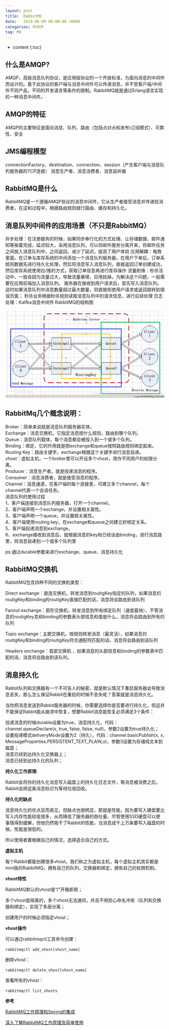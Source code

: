 ```yaml
---
layout: post
title:  RabbitMQ
date:   2019-06-09 08:00:00 +0800
categories: 中间件
tag: MQ
---
```


* content
{:toc}

## 什么是AMQP?
AMQP，高级消息队列协议，是应用层协议的一个开放标准，为面向消息的中间件而设计的。基于此协议的客户端与消息中间件可以传递消息，并不受客户端/中间件不同产品，不同的开发语言等条件的限制。RabbitMQ就是通过Erlang语言实现的一种消息中间件。

## AMQP的特征
AMQP的主要特征是面向消息、队列、路由（包括点对点和发布\订阅模式）、可靠性、安全

## JMS编程模型
connectionFactory、destination、connection、session（产生客户端与消息队列服务器的TCP连接） 
消息生产者、消息消费者、消息监听器

## RabbitMQ是什么
RabbitMQ是一个遵循AMQP协议的消息中间件，它从生产者接受消息并传递给消费者，在这和过程中，根据路由规则就行路由、缓存和持久化。

## 消息队列中间件的应用场景（不只是RabbitMQ）
异步处理：在注册服务的时候，如果同步串行化的方式处理，让存储数据、邮件通知等挨着完成，延迟较大，采用消息队列，可以将邮件服务分离开来，将邮件任务之间放入消息队列中，之间返回，减少了延迟，提高了用户体验
应用解耦：电商里面，在订单与库存系统的中间添加一个消息队列服务器，在用户下单后，订单系统将数据先进行持久化处理，然后将消息写入消息队列，直接返回订单创建成功，然后库存系统使用拉/推的方式，获取订单信息再进行库存操作
流量削锋：秒杀活动中，一般会因为流量过大，导致流量暴增，应用挂掉。为解决这个问题，一般需要在应用前端加入消息队列。 
服务器在接收到用户请求后，首先写入消息队列。这时如果消息队列中消息数量超过最大数量，则直接拒绝用户请求或返回跳转到错误页面； 
秒杀业务根据秒杀规则读取消息队列中的请求信息，进行后续处理
日志处理：Kalfka消息中间件
RabbitMQ的结构图
    
![](/styles/images/other/rabbitMq1.png)

## RabbitMq几个概念说明：

Broker：简单来说就是消息队列服务器实体。   
Exchange：消息交换机，它指定消息按什么规则，路由到哪个队列。   
Queue：消息队列载体，每个消息都会被投入到一个或多个队列。   
Binding：绑定，它的作用就是把exchange和queue按照路由规则绑定起来。   
Routing Key：路由关键字，exchange根据这个关键字进行消息投递。   
vhost：虚拟主机，一个broker里可以开设多个vhost，用作不同用户的权限分离。   
Producer：消息生产者，就是投递消息的程序。   
Consumer：消息消费者，就是接受消息的程序。   
Channel：消息通道，在客户端的每个连接里，可建立多个channel，每个channel代表一个会话任务。   
消息队列的使用过程   
1、客户端连接到消息队列服务器，打开一个channel。    
2、客户端声明一个exchange，并设置相关属性。    
3、客户端声明一个queue，并设置相关属性。    
4、客户端使用routing key，在exchange和queue之间建立好绑定关系。    
5、客户端投递消息到exchange。    
6、exchange接收到消息后，就根据消息的key和已经设由binding，进行消息路里，将消息投递到一个或多个队列里   

ps:通过durable参数来进行exchange、queue、消息持久化

## RabbitMQ交换机
RabbitMQ包含四种不同的交换机类型：

Direct exchange：直连交换机，转发消息到routigKey指定的队列，如果消息的routigKey和binding的routigKey直接匹配的话，消息将会路由到该队列

Fanout exchange：扇形交换机，转发消息到所有绑定队列（速度最快），不管消息的routigKey息和binding的参数表头部信息和值是什么，消息将会路由到所有的队列

Topic exchange：主题交换机，按规则转发消息（最灵活），如果消息的routigKey和binding的routigKey符合通配符匹配的话，消息将会路由到该队列

Headers exchange：首部交换机 ，如果消息的头部信息和binding的参数表中匹配的话，消息将会路由到该队列。

## 消息持久化

Rabbit队列和交换器有一个不可告人的秘密，就是默认情况下重启服务器会导致消息丢失，那么怎么保证Rabbit在重启的时候不丢失呢？答案就是消息持久化。

当你把消息发送到Rabbit服务器的时候，你需要选择你是否要进行持久化，但这并不能保证Rabbit能从崩溃中恢复，想要Rabbit消息能恢复必须满足3个条件：

投递消息的时候durable设置为true，消息持久化，代码：channel.queueDeclare(x, true, false, false, null)，参数2设置为true持久化；   
设置投递模式deliveryMode设置为2（持久），代码：channel.basicPublish(x, x, MessageProperties.PERSISTENT_TEXT_PLAIN,x)，参数3设置为存储纯文本到磁盘；   
消息已经到达持久化交换器上；   
消息已经到达持久化的队列；   

**持久化工作原理**:   

Rabbit会将你的持久化消息写入磁盘上的持久化日志文件，等消息被消费之后，Rabbit会把这条消息标识为等待垃圾回收。

**持久化的缺点**

消息持久化的优点显而易见，但缺点也很明显，那就是性能，因为要写入硬盘要比写入内存性能较低很多，从而降低了服务器的吞吐量，尽管使用SSD硬盘可以使事情得到缓解，但他仍然吸干了Rabbit的性能，当消息成千上万条要写入磁盘的时候，性能是很低的。

所以使用者要根据自己的情况，选择适合自己的方式。

**虚拟主机**

每个Rabbit都能创建很多vhost，我们称之为虚拟主机，每个虚拟主机其实都是mini版的RabbitMQ，拥有自己的队列，交换器和绑定，拥有自己的权限机制。

**vhost特性**

RabbitMQ默认的vhost是“/”开箱即用；

多个vhost是隔离的，多个vhost无法通讯，并且不用担心命名冲突（队列和交换器和绑定），实现了多层分离；

创建用户的时候必须指定vhost；

**vhost操作**

可以通过rabbitmqctl工具命令创建：

`rabbitmqctl add_vhost[vhost_name]`

删除vhost：

`rabbitmqctl delete_vhost[vhost_name]`

查看所有的vhost：

`rabbitmqctl list_vhosts`

**参考**

[RabbitMQ工作原理和Spring的集成](https://blog.csdn.net/u010046908/article/details/54864567)

[深入了解RabbitMQ工作原理及简单使用](https://www.cnblogs.com/vipstone/p/9275256.html)
